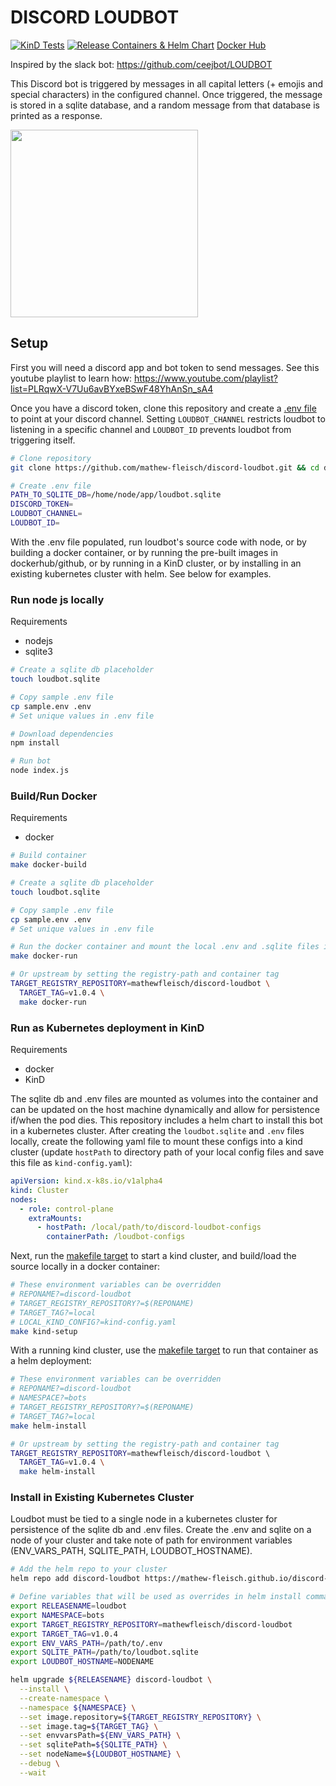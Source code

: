 # DISCORD LOUDBOT

[![KinD Tests](https://github.com/mathew-fleisch/discord-loudbot/actions/workflows/pr-test-and-build.yaml/badge.svg)](https://github.com/mathew-fleisch/discord-loudbot/actions/workflows/pr-test-and-build.yaml)
[![Release Containers & Helm Chart](https://github.com/mathew-fleisch/discord-loudbot/actions/workflows/release.yaml/badge.svg)](https://github.com/mathew-fleisch/discord-loudbot/actions/workflows/release.yaml)
[Docker Hub](https://hub.docker.com/r/mathewfleisch/discord-loudbot/tags?page=1&ordering=last_updated)

Inspired by the slack bot: <https://github.com/ceejbot/LOUDBOT>

This Discord bot is triggered by messages in all capital letters (+ emojis and special characters) in the configured channel. Once triggered, the message is stored in a sqlite database, and a random message from that database is printed as a response.

<img src="https://i.imgur.com/7FqGnpz.png" width="300" />

## Setup

First you will need a discord app and bot token to send messages. See this youtube playlist to learn how: https://www.youtube.com/playlist?list=PLRqwX-V7Uu6avBYxeBSwF48YhAnSn_sA4

Once you have a discord token, clone this repository and create a [.env file](sample.env) to point at your discord channel. Setting `LOUDBOT_CHANNEL` restricts loudbot to listening in a specific channel and `LOUDBOT_ID` prevents loudbot from triggering itself.

```bash
# Clone repository
git clone https://github.com/mathew-fleisch/discord-loudbot.git && cd discord-loudbot

# Create .env file
PATH_TO_SQLITE_DB=/home/node/app/loudbot.sqlite
DISCORD_TOKEN=
LOUDBOT_CHANNEL=
LOUDBOT_ID=
```

With the .env file populated, run loudbot's source code with node, or by building a docker container, or by running the pre-built images in dockerhub/github, or by running in a KinD cluster, or by installing in an existing kubernetes cluster with helm. See below for examples.

### Run node js locally

Requirements

- nodejs
- sqlite3

```bash
# Create a sqlite db placeholder
touch loudbot.sqlite

# Copy sample .env file
cp sample.env .env
# Set unique values in .env file

# Download dependencies
npm install

# Run bot
node index.js
```

### Build/Run Docker

Requirements

- docker

```bash
# Build container
make docker-build

# Create a sqlite db placeholder
touch loudbot.sqlite

# Copy sample .env file
cp sample.env .env
# Set unique values in .env file

# Run the docker container and mount the local .env and .sqlite files inside the container
make docker-run

# Or upstream by setting the registry-path and container tag
TARGET_REGISTRY_REPOSITORY=mathewfleisch/discord-loudbot \
  TARGET_TAG=v1.0.4 \
  make docker-run
```

### Run as Kubernetes deployment in KinD

Requirements

- docker
- KinD

The sqlite db and .env files are mounted as volumes into the container and can be updated on the host machine dynamically and allow for persistence if/when the pod dies. This repository includes a helm chart to install this bot in a kubernetes cluster. After creating the `loudbot.sqlite` and `.env` files locally, create the following yaml file to mount these configs into a kind cluster (update `hostPath` to directory path of your local config files and save this file as `kind-config.yaml`):

```yaml
apiVersion: kind.x-k8s.io/v1alpha4
kind: Cluster
nodes:
  - role: control-plane
    extraMounts:
      - hostPath: /local/path/to/discord-loudbot-configs
        containerPath: /loudbot-configs
```

Next, run the [makefile target](Makefile) to start a kind cluster, and build/load the source locally in a docker container:

```bash
# These environment variables can be overridden 
# REPONAME?=discord-loudbot
# TARGET_REGISTRY_REPOSITORY?=$(REPONAME)
# TARGET_TAG?=local
# LOCAL_KIND_CONFIG?=kind-config.yaml
make kind-setup
```

With a running kind cluster, use the [makefile target](Makefile) to run that container as a helm deployment:

```bash
# These environment variables can be overridden 
# REPONAME?=discord-loudbot
# NAMESPACE?=bots
# TARGET_REGISTRY_REPOSITORY?=$(REPONAME)
# TARGET_TAG?=local
make helm-install

# Or upstream by setting the registry-path and container tag
TARGET_REGISTRY_REPOSITORY=mathewfleisch/discord-loudbot \ 
  TARGET_TAG=v1.0.4 \
  make helm-install
```

### Install in Existing Kubernetes Cluster

Loudbot must be tied to a single node in a kubernetes cluster for persistence of the sqlite db and .env files. Create the .env and sqlite on a node of your cluster and take note of path for environment variables (ENV_VARS_PATH, SQLITE_PATH, LOUDBOT_HOSTNAME).

```bash
# Add the helm repo to your cluster
helm repo add discord-loudbot https://mathew-fleisch.github.io/discord-loudbot

# Define variables that will be used as overrides in helm install command
export RELEASENAME=loudbot
export NAMESPACE=bots
export TARGET_REGISTRY_REPOSITORY=mathewfleisch/discord-loudbot
export TARGET_TAG=v1.0.4
export ENV_VARS_PATH=/path/to/.env
export SQLITE_PATH=/path/to/loudbot.sqlite
export LOUDBOT_HOSTNAME=NODENAME

helm upgrade ${RELEASENAME} discord-loudbot \
  --install \
  --create-namespace \
  --namespace ${NAMESPACE} \
  --set image.repository=${TARGET_REGISTRY_REPOSITORY} \
  --set image.tag=${TARGET_TAG} \
  --set envvarsPath=${ENV_VARS_PATH} \
  --set sqlitePath=${SQLITE_PATH} \
  --set nodeName=${LOUDBOT_HOSTNAME} \
  --debug \
  --wait
```
